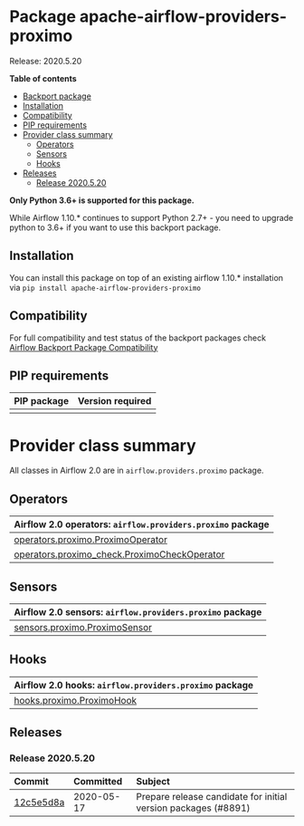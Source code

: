 <!--
 Licensed to the Apache Software Foundation (ASF) under one
 or more contributor license agreements.  See the NOTICE file
 distributed with this work for additional information
 regarding copyright ownership.  The ASF licenses this file
 to you under the Apache License, Version 2.0 (the
 "License"); you may not use this file except in compliance
 with the License.  You may obtain a copy of the License at

   http://www.apache.org/licenses/LICENSE-2.0

 Unless required by applicable law or agreed to in writing,
 software distributed under the License is distributed on an
 "AS IS" BASIS, WITHOUT WARRANTIES OR CONDITIONS OF ANY
 KIND, either express or implied.  See the License for the
 specific language governing permissions and limitations
 under the License.
 -->


# Package apache-airflow-providers-proximo

Release: 2020.5.20

**Table of contents**

- [Backport package](#backport-package)
- [Installation](#installation)
- [Compatibility](#compatibility)
- [PIP requirements](#pip-requirements)
- [Provider class summary](#provider-class-summary)
    - [Operators](#operators)
    - [Sensors](#sensors)
    - [Hooks](#hooks)
- [Releases](#releases)
    - [Release 2020.5.20](#release-2020520)


**Only Python 3.6+ is supported for this package.**

While Airflow 1.10.* continues to support Python 2.7+ - you need to upgrade python to 3.6+ if you
want to use this backport package.



## Installation

You can install this package on top of an existing airflow 1.10.* installation via
`pip install apache-airflow-providers-proximo`

## Compatibility

For full compatibility and test status of the backport packages check
[Airflow Backport Package Compatibility](https://cwiki.apache.org/confluence/display/AIRFLOW/Backported+providers+packages+for+Airflow+1.10.*+series)

## PIP requirements

| PIP package   | Version required   |
|:--------------|:-------------------|
|               |                    |

# Provider class summary

All classes in Airflow 2.0 are in `airflow.providers.proximo` package.


## Operators



| Airflow 2.0 operators: `airflow.providers.proximo` package                                                                                         |
|:---------------------------------------------------------------------------------------------------------------------------------------------------|
| [operators.proximo.ProximoOperator](https://github.com/proximo-ai/airflow/blob/master/providers/proximo/operators/proximo.py)                       | 
| [operators.proximo_check.ProximoCheckOperator](https://github.com/proximo-ai/airflow/blob/master/providers/proximo/operators/proximo_check.py)      |



## Sensors



| Airflow 2.0 sensors: `airflow.providers.proximo` package                                                                         | 
|:---------------------------------------------------------------------------------------------------------------------------------|
| [sensors.proximo.ProximoSensor](https://github.com/apache/proximo-ai/airflow/blob/master/providers/proximo/sensors/proximo.py)          |



## Hooks



| Airflow 2.0 hooks: `airflow.providers.proximo` package                                                                              |
|:-----------------------------------------------------------------------------------------------------------------------------------|
| [hooks.proximo.ProximoHook](https://github.com/proximo-ai/airflow/blob/master/providers/proximo/hooks/proximo.py)                  |


## Releases

### Release 2020.5.20

| Commit                                                                                             | Committed   | Subject                                                                                                                                                            |
|:---------------------------------------------------------------------------------------------------|:------------|:-------------------------------------------------------------------------------------------------------------------------------------------------------------------|
| [12c5e5d8a](https://github.com/proximo-ai/airflow/commit/12c5e5d8ae25fa633efe63ccf4db389e2b796d79) | 2020-05-17  | Prepare release candidate for initial version packages (#8891)                                                                                                     |
